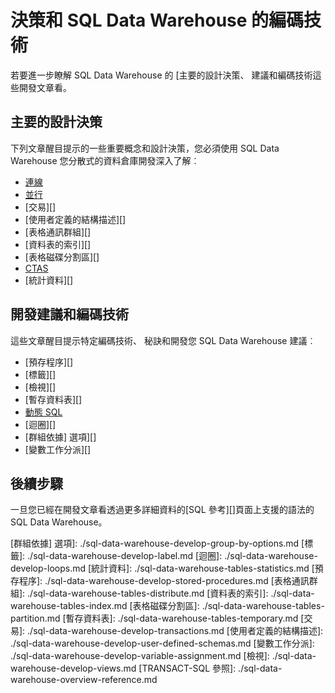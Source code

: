 <properties
   pageTitle="設計決策與 SQL Data Warehouse 開發編碼技術 |Microsoft Azure"
   description="開發概念、 決策、 建議和 SQL Data Warehouse 編碼技巧。"
   services="sql-data-warehouse"
   documentationCenter="NA"
   authors="jrowlandjones"
   manager="barbkess"
   editor=""/>

<tags
   ms.service="sql-data-warehouse"
   ms.devlang="NA"
   ms.topic="article"
   ms.tgt_pltfrm="NA"
   ms.workload="data-services"
   ms.date="08/16/2016"
   ms.author="jrj;barbkess;sonyama"/>

# <a name="design-decisions-and-coding-techniques-for-sql-data-warehouse"></a>決策和 SQL Data Warehouse 的編碼技術

若要進一步瞭解 SQL Data Warehouse 的 [主要的設計決策、 建議和編碼技術這些開發文章看。

## <a name="key-design-decisions"></a>主要的設計決策
下列文章醒目提示的一些重要概念和設計決策，您必須使用 SQL Data Warehouse 您分散式的資料倉庫開發深入了解︰

- [連線][]
- [並行][]
- [交易][]
- [使用者定義的結構描述][]
- [表格通訊群組][]
- [資料表的索引][]
- [表格磁碟分割區][]
- [CTAS][]
- [統計資料][]

## <a name="development-recommendations-and-coding-techniques"></a>開發建議和編碼技術
這些文章醒目提示特定編碼技術、 秘訣和開發您 SQL Data Warehouse 建議︰

- [預存程序][]
- [標籤][]
- [檢視][]
- [暫存資料表][]
- [動態 SQL][]
- [迴圈][]
- [群組依據] 選項][]
- [變數工作分派][]

## <a name="next-steps"></a>後續步驟
一旦您已經在開發文章看透過更多詳細資料的[SQL 參考][]頁面上支援的語法的 SQL Data Warehouse。

<!--Image references-->

<!--Article references-->
[並行]: ./sql-data-warehouse-develop-concurrency.md
[連線]: ./sql-data-warehouse-connect-overview.md
[CTAS]: ./sql-data-warehouse-develop-ctas.md
[動態 SQL]: ./sql-data-warehouse-develop-dynamic-sql.md
[群組依據] 選項]: ./sql-data-warehouse-develop-group-by-options.md
[標籤]: ./sql-data-warehouse-develop-label.md
[迴圈]: ./sql-data-warehouse-develop-loops.md
[統計資料]: ./sql-data-warehouse-tables-statistics.md
[預存程序]: ./sql-data-warehouse-develop-stored-procedures.md
[表格通訊群組]: ./sql-data-warehouse-tables-distribute.md
[資料表的索引]: ./sql-data-warehouse-tables-index.md
[表格磁碟分割區]: ./sql-data-warehouse-tables-partition.md
[暫存資料表]: ./sql-data-warehouse-tables-temporary.md
[交易]: ./sql-data-warehouse-develop-transactions.md
[使用者定義的結構描述]: ./sql-data-warehouse-develop-user-defined-schemas.md
[變數工作分派]: ./sql-data-warehouse-develop-variable-assignment.md
[檢視]: ./sql-data-warehouse-develop-views.md
[TRANSACT-SQL 參照]: ./sql-data-warehouse-overview-reference.md

<!--MSDN references-->
[renaming objects]: https://msdn.microsoft.com/library/mt631611.aspx

<!--Other Web references-->
